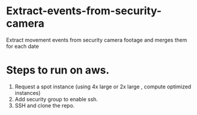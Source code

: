 # Extract-events-from-security-camera
Extract movement events from security camera footage and merges them for each date

# Steps to run on aws. 
1. Request a spot instance (using 4x large or 2x large , compute optimized instances)
2. Add security group to enable ssh. 
3. SSH and clone the repo.
